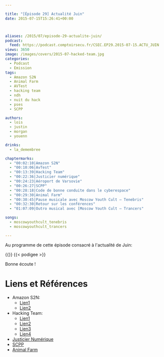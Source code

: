 ```yaml
---

title: "[Épisode 29] Actualité Juin"
date: 2015-07-15T15:26:41+00:00



aliases: /2015/07/episode-29-actualite-juin/
podcast:
  feed: https://podcast.comptoirsecu.fr/CSEC.EP29.2015-07-15.ACTU_JUIN.mp3
views: 3650
image: /images/covers/2015-07-hacked-team.jpg
categories:
  - Podcast
  - Emission
tags:
  - Amazon S2N
  - Animal Farm
  - AVTest
  - hacking team
  - ndh
  - nuit du hack
  - pses
  - SCPP

authors:
  - lois
  - justin
  - morgan
  - youenn

drinks:
  - la_demembree

chaptermarks:
  - "00:02:10|Amazon S2N"
  - "00:10:06|AvTest"
  - "00:13:39|Hacking Team"
  - "00:22:36|Justicier numérique"
  - "00:24:23|Aéroport de Varsovie"
  - "00:26:27|SCPP"
  - "00:28:18|Code de bonne conduite dans le cyberespace"
  - "00:29:30|Animal Farm"
  - "00:30:45|Pause musicale avec Moscow Youth Cult – Tenebris"
  - "00:32:30|Retour sur les conférences"
  - "01:07:09|Outro musical avec [Moscow Youth Cult – Trancers"

songs:
  - moscowyouthcult_tenebris
  - moscowyouthcult_trancers

---
```



Au programme de cette épisode consacré à l'actualité de Juin:

{{<chaptermarks>}}
{{< podigee >}}


Bonne écoute !

# Liens et Références

- Amazon S2N:
  - [Lien1](http://www.undernews.fr/authentification-biometrie/amazon-publie-son-module-cryptographique-tls-open-source.html)
  - [Lien2](https://nakedsecurity.sophos.com/2015/07/06/amazon-releases-low-cholesterol-heartbleed-medicine-s2n/)
- Hacking Team:
  - [Lien1](http://www.csoonline.com/article/2943968/data-breach/hacking-team-hacked-attackers-claim-400gb-in-dumped-data.html)
  - [Lien2](http://www.csoonline.com/article/2944333/data-breach/hacking-team-responds-to-data-breach-issues-public-threats-and-denials.html)
  - [Lien3](http://korben.info/hacking-team-pirate-400-gb-de-donnees-dans-la-nature.html)
  - [Lien4](http://www.lefigaro.fr/secteur/high-tech/2015/07/06/32001-20150706ARTFIG00097-le-spectaculaire-piratage-d-une-societe-de-surveillance-des-internautes.php)
- [Justicier Numérique](https://nakedsecurity.sophos.com/2015/06/29/one-man-emailed-97931-people-to-tell-them-their-passwords-had-been-stolen)
- [SCPP](http://www.undernews.fr/warez-telechargement/incitation-au-piratage-un-magazine-francais-condamne-a-10-000-e-damende.html)
- [Animal Farm](http://www.undernews.fr/reseau-securite/dino-un-autre-logiciel-espion-francais-decouvert.html)
